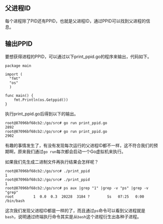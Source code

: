 
## 父进程ID

每个进程除了PID还有PPID，也就是父进程ID，通过PPID可以找到父进程的信息。

## 输出PPID

要想获得进程的PPID，可以通过以下print_ppid.go的程序来输出，代码如下。

```
package main

import (
  "fmt"
  "os"
  )

func main() {
    fmt.Println(os.Getppid())
}
```

执行print_ppid.go后得到以下的输出。

```
root@87096bf68cb2:/go/src# go run print_ppid.go
2892
root@87096bf68cb2:/go/src# go run print_ppid.go
2902
```

有趣的事情发生了，有没有发现每次运行的父进程ID都不一样，这不符合我们的预期啊，原来我们通过`go run`每次都会启动一个Go虚拟机来执行。

如果我们先生成二进制文件再执行结果会怎样呢？

```
root@87096bf68cb2:/go/src# ./print_ppid
1
root@87096bf68cb2:/go/src# ./print_ppid
1
root@87096bf68cb2:/go/src# ps aux |grep "1" |grep -v "ps" |grep -v "grep"
root         1  0.0  0.3  20228  3184 ?        Ss   07:25   0:00 /bin/bash
```

这次我们发现父进程ID都是一样的了，而且通过`ps`命令可以看到父进程就是`bash`，说明通过终端执行命令其实是从`bash`这个进程衍生出各种子进程。
